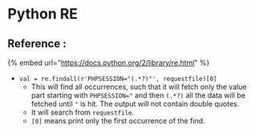 # Python RE

## Reference :

{% embed url="https://docs.python.org/2/library/re.html" %}



* `val = re.findall(r'PHPSESSION="(.*?)"', requestfile)[0]` 
  * This will find all occurrences, such that it will fetch only the value part starting with `PHPSESSION="` and then `(.*?)` all the data will be fetched until `"` is hit. The output will not contain double quotes.
  * It will search from `requestfile`.
  * `[0]` means print only the first occurrence of the find.

